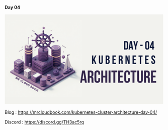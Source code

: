 **Day 04**

<div align="center"> <img src="https://raw.githubusercontent.com/Aj7Ay/Kubernetes-2025/main/Day-04/k8s-yt4%281%29.png"> </div>

Blog : https://mrcloudbook.com/kubernetes-cluster-architecture-day-04/

Discord : https://discord.gg/TH3ac5rq
